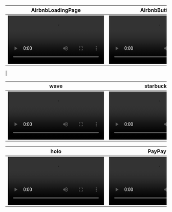 | AirbnbLoadingPage | AirbnbButton | GoogleIoChip | MaterialDesiginChip | rec to circle |   
| :----: | :----: | :----: | :----: | :----: |
| <video src="https://user-images.githubusercontent.com/40765910/186424471-ffeb0c69-10af-4e2f-8381-d841dd49d110.mov"> | <video src="https://user-images.githubusercontent.com/40765910/186426222-b18cce17-4ae8-440d-908f-1c8a2d923f20.mov"> | <video src="https://user-images.githubusercontent.com/40765910/186426597-ed43e031-a879-4c96-956a-edaef86ee2fb.mov"> | <video src="https://user-images.githubusercontent.com/40765910/186426716-f6030b78-1ca0-454e-bde4-5540d4239c1c.mov"> | <video src="https://user-images.githubusercontent.com/40765910/186427127-858835d2-8bc7-4128-90bb-9c5578236e03.mov">
 |   


| wave | starbucks | ios loading | GlitchyText | rec to circle |   
| :----: | :----: | :----: | :----: | :----: |
| <video src="https://user-images.githubusercontent.com/40765910/186427401-e8a192fa-0fdf-4cf3-b147-38223071b60b.mov"> | <video src="https://user-images.githubusercontent.com/40765910/186428008-b8983755-01e1-4c25-8652-e4472238e9ab.mov"> | <video src="https://user-images.githubusercontent.com/40765910/186428236-4f46ec09-81ae-4100-8724-0a9fb37712d4.mov"> | <video src="https://user-images.githubusercontent.com/40765910/186428406-8c6e2b18-7944-46bd-aca0-781ca37ad184.mov"> | <video src="https://user-images.githubusercontent.com/40765910/186428875-c6bebe0b-da9a-4e8b-a383-92b0cedff8e3.mov">

| holo | PayPay | Snow | glass | _ |   
| :----: | :----: | :----: | :----: | :----: |
| <video src="https://user-images.githubusercontent.com/40765910/206907092-d01716a0-622f-4d7e-8904-dd09f99e188c.MP4"> | <video src="https://user-images.githubusercontent.com/40765910/208300476-409e4e96-5e4e-40b7-91d9-4c0b084f018f.mov"> | <video src="https://user-images.githubusercontent.com/40765910/209473720-d582e032-1e9a-4325-a68d-0309081d4597.mov"> | <video src="https://user-images.githubusercontent.com/40765910/209915332-75168941-704e-42b2-b6f7-2d3cfd2f03a8.mov"> | <video src="">










 




